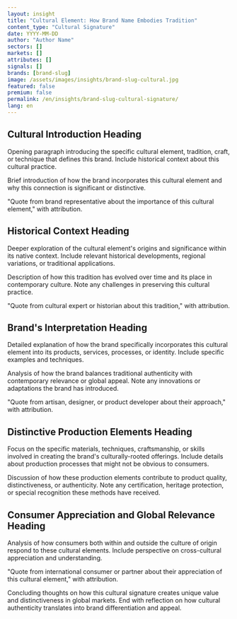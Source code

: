 ```yaml
---
layout: insight
title: "Cultural Element: How Brand Name Embodies Tradition"
content_type: "Cultural Signature"
date: YYYY-MM-DD
author: "Author Name"
sectors: []
markets: []
attributes: []
signals: []
brands: [brand-slug]
image: /assets/images/insights/brand-slug-cultural.jpg
featured: false
premium: false
permalink: /en/insights/brand-slug-cultural-signature/
lang: en
---
```


## Cultural Introduction Heading

Opening paragraph introducing the specific cultural element, tradition, craft, or technique that defines this brand. Include historical context about this cultural practice.

Brief introduction of how the brand incorporates this cultural element and why this connection is significant or distinctive. 

"Quote from brand representative about the importance of this cultural element," with attribution.

## Historical Context Heading

Deeper exploration of the cultural element's origins and significance within its native context. Include relevant historical developments, regional variations, or traditional applications.

Description of how this tradition has evolved over time and its place in contemporary culture. Note any challenges in preserving this cultural practice.

"Quote from cultural expert or historian about this tradition," with attribution.

## Brand's Interpretation Heading

Detailed explanation of how the brand specifically incorporates this cultural element into its products, services, processes, or identity. Include specific examples and techniques.

Analysis of how the brand balances traditional authenticity with contemporary relevance or global appeal. Note any innovations or adaptations the brand has introduced.

"Quote from artisan, designer, or product developer about their approach," with attribution.

## Distinctive Production Elements Heading

Focus on the specific materials, techniques, craftsmanship, or skills involved in creating the brand's culturally-rooted offerings. Include details about production processes that might not be obvious to consumers.

Discussion of how these production elements contribute to product quality, distinctiveness, or authenticity. Note any certification, heritage protection, or special recognition these methods have received.

## Consumer Appreciation and Global Relevance Heading

Analysis of how consumers both within and outside the culture of origin respond to these cultural elements. Include perspective on cross-cultural appreciation and understanding.

"Quote from international consumer or partner about their appreciation of this cultural element," with attribution.

Concluding thoughts on how this cultural signature creates unique value and distinctiveness in global markets. End with reflection on how cultural authenticity translates into brand differentiation and appeal.